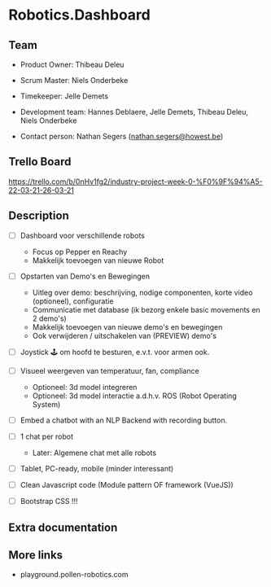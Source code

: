 # Robotics.Dashboard

## Team

- Product Owner: Thibeau Deleu
- Scrum Master: Niels Onderbeke
- Timekeeper: Jelle Demets
- Development team: Hannes Deblaere, Jelle Demets, Thibeau Deleu, Niels Onderbeke

- Contact person: Nathan Segers (nathan.segers@howest.be)

## Trello Board
https://trello.com/b/0nHv1fg2/industry-project-week-0-%F0%9F%94%A5-22-03-21-26-03-21

## Description

- [ ] Dashboard voor verschillende robots
  - Focus op Pepper en Reachy
  - Makkelijk toevoegen van nieuwe Robot
- [ ] Opstarten van Demo's en Bewegingen
  - Uitleg over demo: beschrijving, nodige componenten, korte video (optioneel), configuratie
  -  Communicatie met database (ik bezorg enkele basic movements en 2 demo's)
  - Makkelijk toevoegen van nieuwe demo's en bewegingen
  - Ook verwijderen / uitschakelen van (PREVIEW) demo's

- [ ] Joystick 🕹️ om hoofd te besturen, e.v.t. voor armen ook.
- [ ] Visueel weergeven van temperatuur, fan, compliance
  - Optioneel: 3d model integreren
  - Optioneel: 3d model interactie a.d.h.v. ROS (Robot Operating System)
- [ ] Embed a chatbot with an NLP Backend with recording button.
- [ ] 1 chat per robot
  - Later: Algemene chat met alle robots

- [ ] Tablet, PC-ready, mobile (minder interessant)
- [ ] Clean Javascript code (Module pattern OF framework (VueJS))
- [ ] Bootstrap CSS !!!

## Extra documentation

## More links

- playground.pollen-robotics.com
